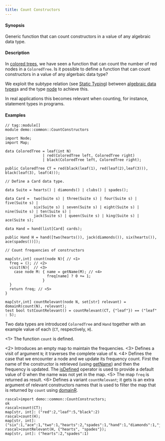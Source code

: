 ```yaml
---
title: Count Constructors
---
```


#### Synopsis

Generic function that can count constructors in a value of any algebraic data type.

#### Description

In [colored trees](../../../Recipes/Common/ColoredTrees), we have seen a function that can count the number of red nodes in a `ColoredTree`.
Is it possible to define a function that can count constructors in a value of any algerbaic data type?

We exploit the subtype relation (see [Static Typing](../../../RascalConcepts/StaticTyping)) 
between [algebraic data types](../../../Rascal/Declarations/AlgebraicDataType)s 
and the type [node](../../../Rascal/Expressions/Values/Node) to achieve this.

In real applications this becomes relevant when counting, for instance, statement types in programs.

#### Examples


```rascal
// tag::module[]
module demo::common::CountConstructors

import Node;
import Map;

data ColoredTree = leaf(int N)      
                 | red(ColoredTree left, ColoredTree right) 
                 | black(ColoredTree left, ColoredTree right);
                 
public ColoredTree CT = red(black(leaf(1), red(leaf(2),leaf(3))), black(leaf(3), leaf(4)));

// Define a Card data type.
             
data Suite = hearts() | diamonds() | clubs() | spades();

data Card =  two(Suite s) | three(Suite s) | four(Suite s) | five(Suite s) |
             six(Suite s) | seven(Suite s) | eight(Suite s) | nine(Suite s) | ten(Suite s) |
             jack(Suite s) | queen(Suite s) | king(Suite s) | ace(Suite s);
             
data Hand = hand(list[Card] cards);

public Hand H = hand([two(hearts()), jack(diamonds()), six(hearts()), ace(spades())]);

// Count frequencies of constructors

map[str,int] count(node N){ // <1>
  freq = (); // <2>
  visit(N){  // <3>
    case node M: { name = getName(M); // <4>
                   freq[name] ? 0 += 1; 
                 }
  }
  return freq; // <5>
}

map[str,int] countRelevant(node N, set[str] relevant) = domainR(count(N), relevant);
test bool tstCountRelevant() = countRelevant(CT, {"leaf"}) == ("leaf" : 5);

```

                
Two data types are introduced `ColoredTree` and `Hand` together
with an example value of each (`CT`, respectively, `H`).

<1> The function `count` is defined.

<2> Introduces an empty map to maintain the frequencies.
<3> Defines a visit of argument `N`; it traverses the complete value of `N`.
<4> Defines the case that we encounter a node and we update its frequency count.
  First the name of the constructor is retrieved (using [getName](../../../Library/Node.md#Node-getName)) and then the
  frequency is updated. The [isDefined](../../../Rascal/Statements/Assignment/IsDefined) operator is used to provide a default value of 0 when
  the name was not yet in the map.
<5> The map `freq` is returned as result.
<6> Defines a variant `countRelevant`; it gets is an extra argument of relevant constructors
names that is used to filter the map that is returned by `count` using [domainR](../../../Library/Map.md#Map-domainR).


```rascal-shell
rascal>import demo::common::CountConstructors;
ok
rascal>count(CT);
map[str, int]: ("red":2,"leaf":5,"black":2)
rascal>count(H);
map[str, int]: ("six":1,"ace":1,"two":1,"hearts":2,"spades":1,"hand":1,"diamonds":1,"jack":1)
rascal>countRelevant(H, {"hearts", "spades"});
map[str, int]: ("hearts":2,"spades":1)
```


